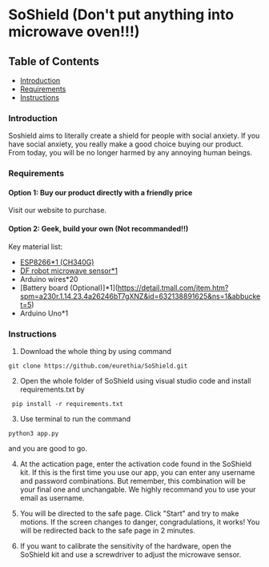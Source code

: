 # SoShield (Don't put anything into microwave oven!!!)

## Table of Contents

- [Introduction](#Introduction)
- [Requirements](#Requirements)
- [Instructions](#Instructions)

### Introduction
Soshield aims to literally create a shield for people with social anxiety. If you have social anxiety, you really make a good choice buying our product. From today, you will be no longer harmed by any annoying human beings. 

### Requirements

#### Option 1: Buy our product directly with a friendly price
Visit our website to purchase.

#### Option 2: Geek, build your own (Not recommanded!!)
Key material list:
- [ESP8266\*1 (CH340G)](https://detail.tmall.com/item.htm?spm=a230r.1.14.16.32d967dfbd0Mvz&id=606082163513&ns=1&abbucket=5)
- [DF robot microwave sensor\*1](https://www.dfrobot.com.cn/goods-1231.html)
- Arduino wires\*20
- [Battery board (Optional)]\*1](https://detail.tmall.com/item.htm?spm=a230r.1.14.23.4a26246bT7gXNZ&id=632138891625&ns=1&abbucket=5)
- Arduino Uno\*1


### Instructions
1. Download the whole thing by using command
```
git clone https://github.com/eurethia/SoShield.git
```
2. Open the whole folder of SoShield using visual studio code and install requirements.txt by
 ```
  pip install -r requirements.txt
 ```
3. Use terminal to run the command
  ```
  python3 app.py
  ```
  and you are good to go.

4. At the actication page, enter the activation code found in the SoShield kit. If this is the first time you use our app, you can enter any username and password combinations. But remember, this combination will be your final one and unchangable. We highly recommand you to use your email as username.

5. You will be directed to the safe page. Click "Start" and try to make motions. If the screen changes to danger, congradulations, it works! You will be redirected back to the safe page in 2 minutes.

6. If you want to calibrate the sensitivity of the hardware, open the SoShield kit and use a screwdriver to adjust the microwave sensor. 
